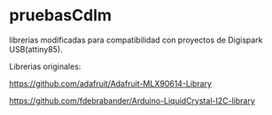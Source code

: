 # pruebasCdlm
librerias modificadas para compatibilidad con proyectos de Digispark USB(attiny85).

Librerias originales:

https://github.com/adafruit/Adafruit-MLX90614-Library

https://github.com/fdebrabander/Arduino-LiquidCrystal-I2C-library
